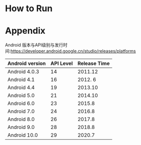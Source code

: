 # How to Run



# Appendix

Android 版本与API级别与发行时间:https://developer.android.google.cn/studio/releases/platforms


| Android version | API Level | Release Time |
| --------------- | --------- | ------------ |
| Android 4.0.3   | 14        | 2011.12      |
| Android 4.1     | 16        | 2012. 6      |
| Android 4.4     | 19        | 2013.10      |
| Android 5.0     | 21        | 2014.10      |
| Android  6.0    | 23        | 2015.8       |
| Android 7.0     | 24        | 2016.8       |
| Android 8.0     | 26        | 2017.8       |
| Android 9.0     | 28        | 2018.8       |
| Android 10.0    | 29        | 2020.7       |
